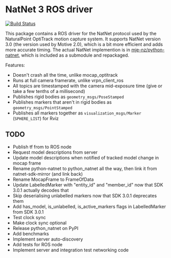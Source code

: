 # NatNet 3 ROS driver
[![Build Status](https://travis-ci.org/mje-nz/natnet_ros.svg?branch=master)](https://travis-ci.org/mje-nz/natnet_ros)

This package contains a ROS driver for the NatNet protocol used by the NaturalPoint OptiTrack motion capture system.
It supports NatNet version 3.0 (the version used by Motive 2.0), which is a bit more efficient and adds more accurate timing.
The actual NatNet implemention is in [mje-nz/python-natnet](https://github.com/mje-nz/python-natnet), which is included as a submodule and repackaged.

Features:

* Doesn't crash all the time, unlike mocap_optitrack
* Runs at full camera framerate, unlike vrpn_client_ros
* All topics are timestamped with the camera mid-exposure time (give or take a few tenths of a millisecond)
* Publishes rigid bodies as `geometry_msgs/PoseStamped`
* Publishes markers that aren't in rigid bodies as `geometry_msgs/PointStamped`
* Publishes all markers together as `visualization_msgs/Marker` (`SPHERE_LIST`) for Rviz


## TODO

* Publish tf from to ROS node
* Request model descriptions from server
* Update model descriptions when notified of tracked model change in mocap frame
* Rename python-natnet to python_natnet all the way, then link it from natnet-sdk-mirror (and link back)
* Rename MocapFrame to FrameOfData
* Update LabelledMarker with "entity_id" and "member_id" now that SDK 3.0.1 actually decodes that
* Skip deserialising unlabelled markers now that SDK 3.0.1 deprecates them
* Add has_model, is_unlabelled, is_active_markers flags in LabelledMarker from SDK 3.0.1
* Test clock sync
* Make clock sync optional
* Release python_natnet on PyPI
* Add benchmarks
* Implement server auto-discovery
* Add tests for ROS node
* Implement server and integration test networking code